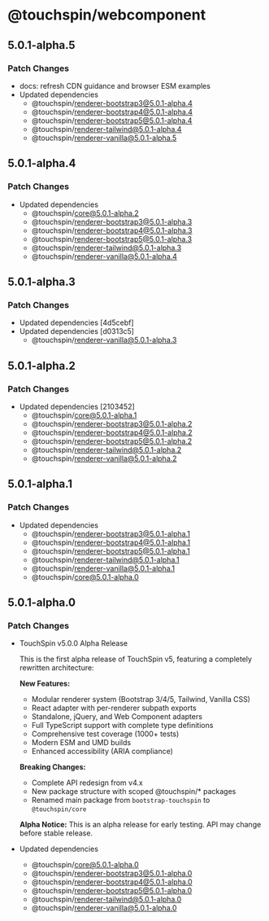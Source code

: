 # @touchspin/webcomponent

## 5.0.1-alpha.5

### Patch Changes

- docs: refresh CDN guidance and browser ESM examples
- Updated dependencies
  - @touchspin/renderer-bootstrap3@5.0.1-alpha.4
  - @touchspin/renderer-bootstrap4@5.0.1-alpha.4
  - @touchspin/renderer-bootstrap5@5.0.1-alpha.4
  - @touchspin/renderer-tailwind@5.0.1-alpha.4
  - @touchspin/renderer-vanilla@5.0.1-alpha.5

## 5.0.1-alpha.4

### Patch Changes

- Updated dependencies
  - @touchspin/core@5.0.1-alpha.2
  - @touchspin/renderer-bootstrap3@5.0.1-alpha.3
  - @touchspin/renderer-bootstrap4@5.0.1-alpha.3
  - @touchspin/renderer-bootstrap5@5.0.1-alpha.3
  - @touchspin/renderer-tailwind@5.0.1-alpha.3
  - @touchspin/renderer-vanilla@5.0.1-alpha.4

## 5.0.1-alpha.3

### Patch Changes

- Updated dependencies [4d5cebf]
- Updated dependencies [d0313c5]
  - @touchspin/renderer-vanilla@5.0.1-alpha.3

## 5.0.1-alpha.2

### Patch Changes

- Updated dependencies [2103452]
  - @touchspin/core@5.0.1-alpha.1
  - @touchspin/renderer-bootstrap3@5.0.1-alpha.2
  - @touchspin/renderer-bootstrap4@5.0.1-alpha.2
  - @touchspin/renderer-bootstrap5@5.0.1-alpha.2
  - @touchspin/renderer-tailwind@5.0.1-alpha.2
  - @touchspin/renderer-vanilla@5.0.1-alpha.2

## 5.0.1-alpha.1

### Patch Changes

- Updated dependencies
  - @touchspin/renderer-bootstrap3@5.0.1-alpha.1
  - @touchspin/renderer-bootstrap4@5.0.1-alpha.1
  - @touchspin/renderer-bootstrap5@5.0.1-alpha.1
  - @touchspin/renderer-tailwind@5.0.1-alpha.1
  - @touchspin/renderer-vanilla@5.0.1-alpha.1
  - @touchspin/core@5.0.1-alpha.0

## 5.0.1-alpha.0

### Patch Changes

- TouchSpin v5.0.0 Alpha Release

  This is the first alpha release of TouchSpin v5, featuring a completely rewritten architecture:

  **New Features:**
  - Modular renderer system (Bootstrap 3/4/5, Tailwind, Vanilla CSS)
  - React adapter with per-renderer subpath exports
  - Standalone, jQuery, and Web Component adapters
  - Full TypeScript support with complete type definitions
  - Comprehensive test coverage (1000+ tests)
  - Modern ESM and UMD builds
  - Enhanced accessibility (ARIA compliance)

  **Breaking Changes:**
  - Complete API redesign from v4.x
  - New package structure with scoped @touchspin/\* packages
  - Renamed main package from `bootstrap-touchspin` to `@touchspin/core`

  **Alpha Notice:**
  This is an alpha release for early testing. API may change before stable release.

- Updated dependencies
  - @touchspin/core@5.0.1-alpha.0
  - @touchspin/renderer-bootstrap3@5.0.1-alpha.0
  - @touchspin/renderer-bootstrap4@5.0.1-alpha.0
  - @touchspin/renderer-bootstrap5@5.0.1-alpha.0
  - @touchspin/renderer-tailwind@5.0.1-alpha.0
  - @touchspin/renderer-vanilla@5.0.1-alpha.0
